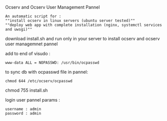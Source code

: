Ocserv and Ocserv User Management Pannel

    An automatic script for :
    ""install ocserv in linux servers (ubuntu server tested)""
    ""deploy web app with complete installation (nginx, systemctl services and uwsgi)"" 

download install.sh and run only in your server to install ocserv and ocserv user managemnet pannel

add to end of visudo :
    
    www-data ALL = NOPASSWD: /usr/bin/ocpasswd
    
to sync db with ocpasswd file in pannel:
    
    chmod 644 /etc/ocserv/ocpasswd 
   

chmod 755 install.sh

login user pannel params : 

    username : admin
    password : admin










    




